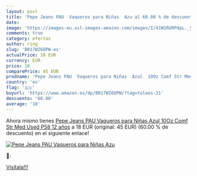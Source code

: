 ```yaml
---
layout: post
title: 'Pepe Jeans PAU  Vaqueros para Niñas  Azu al 60.00 % de descuento'
date: 
image: 'https://images-eu.ssl-images-amazon.com/images/I/41W1RGRPdpL._SL200_.jpg'
comments: true
category: ofertas
author: ring
slug: 'B017WI6OPW-es'
actualPrice: 18 EUR
currency: EUR
price: 18
comparePrice: 45 EUR
prodname: 'Pepe Jeans PAU  Vaqueros para Niñas  Azul  10Oz Comf Str Med Used P58  12 años'
country: 'es'
flag: '🇪🇸'
buyurl: 'https://www.amazon.es/dp/B017WI6OPW/?tag=tolees-21'
descuento: '60.00'
average: '18'
---
```


Ahora mismo tienes [Pepe Jeans PAU  Vaqueros para Niñas  Azul  10Oz Comf Str Med Used P58  12 años](https://www.amazon.es/dp/B017WI6OPW/?tag=tolees-21) a 18 EUR (original: 45 EUR) (60.00 %  de descuento) en el siguiente enlace!

[![Pepe Jeans PAU  Vaqueros para Niñas  Azu](https://images-eu.ssl-images-amazon.com/images/I/41W1RGRPdpL._SL200_.jpg)](https://www.amazon.es/dp/B017WI6OPW/?tag=tolees-21)

🔎:


[Visítala!!!](https://www.amazon.es/dp/B017WI6OPW/?tag=tolees-21)
